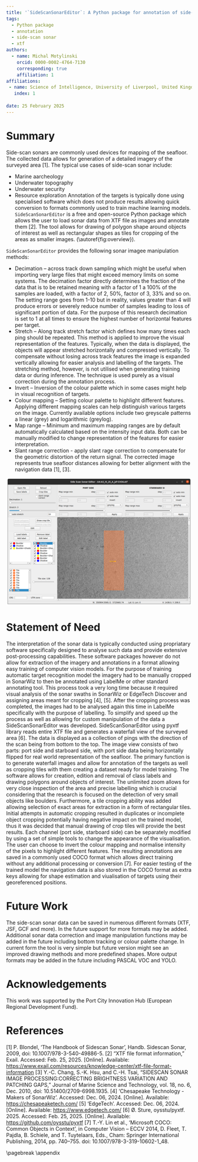 ```yaml
---
title: '`SideScanSonarEditor`: A Python package for annotation of side-scan sonar data'
tags:
  - Python package
  - annotation
  - side-scan sonar
  - xtf
authors:
  - name: Michal Motylinski
    orcid: 0000-0002-4764-7130
    corresponding: true
    affiliation: 1
affiliations:
 - name: Science of Intelligence, University of Liverpool, United Kingdom
   index: 1

date: 25 February 2025
---
```


# Summary

Side-scan sonars are commonly used devices for mapping of the seafloor.
The collected data allows for generation of a detailed imagery of the surveyed area [1].
The typical use cases of side-scan sonar include:
 - Marine aarcheology
 - Underwater topography
 - Underwater security
 - Resource exploration
Annotation of the targets is typically done using specialised software which does not produce results allowing quick conversion to formats commonly used to train machine learning models.
`SideScanSonarEditor` is a free and open-source Python package which allows the user to load sonar data from XTF file as images and annotate them [2].
The tool allows for drawing of polygon shape around objects of interest as well as rectangular shapes as tiles for cropping of the areas as smaller images.
(\autoref{fig:overview}).

`SideScanSonarEditor` provides the following sonar imagee manipulation methods:

 - Decimation – across track down sampling which might be useful when importing very large files that might exceed memory limits on some systems.
   The decimation factor directly determines the fraction of the data that is to be retained meaning with a factor of 1 a 100% of the samples are loaded, with a factor of 2, 50%, factor of 3, 33% and so on. The setting range goes from 1-10 but in reality, values greater than 4 will produce errors or severely reduce number of samples leading to loss of significant portion of data. For the purpose of this research decimation is set to 1 at all times to ensure the highest number of horizontal features per target.
 - Stretch – Along track stretch factor which defines how many times each ping should be repeated. This method is applied to improve the visual representation of the features. Typically, when the data is displayed, the objects will appear stretched horizontally and compressed vertically. To compensate without losing across track features the image is expanded vertically allowing for easier analysis and labelling of the targets. The stretching method, however, is not utilised when generating training data or during inference. The technique is used purely as a visual correction during the annotation process. 
 - Invert – Inversion of the colour palette which in some cases might help in visual recognition of targets.
 - Colour mapping – Setting colour palette to highlight different features. Applying different mapping scales can help distinguish various targets on the image. Currently available options include two greyscale patterns a linear (grey) and logarithmic (greylog).
 - Map range – Minimum and maximum mapping ranges are by default automatically calculated based on the intensity input data. Both can be manually modified to change representation of the features for easier interpretation.
 - Slant range correction - apply slant rage correction to compensate for the geometric distortion of the return signal. The corrected image represents true seafloor distances allowing for better alignment with the navigation data [1], [3].

![SideScanSonarEditor app \label{fig:overview}](overview.png)

# Statement of Need

The interpretation of the sonar data is typically conducted using propriatary software specifically designed to analyse such data and provide extensive post-processing capabilities. These software packages however do not allow for extraction of the imagery and annotations in a format allowing easy training of computer vision models. For the purpose of training automatic target recognition model the imagery had to be manually cropped in SonarWiz to then be annotated using LabelMe or other standard annotating tool. This process took a very long time because it required visual analysis of the sonar swaths in SonarWiz or EdgeTech Discover and assigning areas meant for cropping [4], [5]. After the cropping process was completed, the images had to be analysed again this time in LabelMe specifically with the purpose of labelling. To simplify and speed up the process as well as allowing for custom manipulation of the data a SideScanSonarEditor was developed. SideScanSonarEditor using pyxtf library reads entire XTF file and generates a waterfall view of the surveyed area [6]. The data is displayed as a collection of pings with the direction of the scan being from bottom to the top. The image view consists of two parts: port side and starboard side, with port side data being horizontally flipped for real world representation of the seafloor. The primary function is to generate waterfall images and allow for annotation of the targets as well as cropping tiles with them creating a dataset ready for model training. The software allows for creation, edition and removal of class labels and drawing polygons around objects of interest. The unlimited zoom allows for very close inspection of the area and precise labelling which is crucial considering that the research is focused on the detection of very small objects like boulders. Furthermore, a tile cropping ability was added allowing selection of exact areas for extraction in a form of rectangular tiles. Initial attempts in automatic cropping resulted in duplicates or incomplete object cropping potentially having negative impact on the trained model, thus it was decided that manual drawing of crop tiles will provide the best results. Each channel (port side, starboard side) can be separately modified by using a set of simple tools to change the appearance of the visualisation. The user can choose to invert the colour mapping and normalise intensity of the pixels to highlight different features. The resulting annotations are saved in a commonly used COCO format which allows direct training without any additional processing or conversion [7]. For easier testing of the trained model the navigation data is also stored in the COCO format as extra keys allowing for shape estimation and viualisation of targets using their georeferenced positions.

# Future Work

The side-scan sonar data can be saved in numerous different formats (XTF, JSF, GCF and more). In the future support for more formats may be added.
Additional sonar data correction and image manipulation functions may be added in the future including bottom tracking or colour palette change.
In current form the tool is very simple but future version might see an improved drawing methods and more predefined shapes.
More output formats may be added in the future including PASCAL VOC and YOLO.

# Acknowledgements

This work was supported by the Port City Innovation Hub (European Regional Development Fund).

# References

[1] P. Blondel, ‘The Handbook of Sidescan Sonar’, Handb. Sidescan Sonar, 2009, doi: 10.1007/978-3-540-49886-5.
[2] “XTF file format information,” Exail. Accessed: Feb. 25, 2025. [Online]. Available: https://www.exail.com/resources/knowledge-center/xtf-file-format-information
[3] Y.-C. Chang, S.-K. Hsu, and C.-H. Tsai, “SIDESCAN SONAR IMAGE PROCESSING:CORRECTING BRIGHTNESS VARIATION AND PATCHING GAPS,” Journal of Marine Science and Technology, vol. 18, no. 6, Dec. 2010, doi: 10.51400/2709-6998.1935.
[4] ‘Chesapeake Technology - Makers of SonarWiz’. Accessed: Dec. 06, 2024. [Online]. Available: https://chesapeaketech.com/
[5] ‘EdgeTech’. Accessed: Dec. 06, 2024. [Online]. Available: https://www.edgetech.com/
[6] Ø. Sture, oysstu/pyxtf. 2025. Accessed: Feb. 25, 2025. [Online]. Available: https://github.com/oysstu/pyxtf
[7] T.-Y. Lin et al., ‘Microsoft COCO: Common Objects in Context’, in Computer Vision – ECCV 2014, D. Fleet, T. Pajdla, B. Schiele, and T. Tuytelaars, Eds., Cham: Springer International Publishing, 2014, pp. 740–755. doi: 10.1007/978-3-319-10602-1_48.

\pagebreak
\appendix


